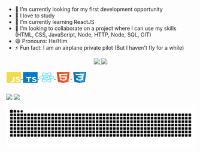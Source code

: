 


- 🔭 I’m currently looking for my first development opportunity
- 📖 I love to study
- 🌱 I’m currently learning ReactJS
- 👯 I’m looking to collaborate on a project where I can use my skills (HTML, CSS, JavaScript, Node, HTTP, Node, SQL, GIT)
- 😄 Pronouns: He/Him
- ⚡ Fun fact: I am an airplane private pilot (But I haven't fly for a while)

<div align="center">
  <a href="https://github.com/EdsonAkaves">
  <img height="180em" src="https://github-readme-stats.vercel.app/api?username=EdsonAkaves&show_icons=true&theme=dracula&include_all_commits=true&count_private=true"/>
  <img height="180em" src="https://github-readme-stats.vercel.app/api/top-langs/?username=EdsonAkaves&layout=compact&langs_count=7&theme=dracula"/>
</div>
  
<div style="display: inline_block"><br>
  <img align="center" alt="Rafa-Js" height="30" width="40" src="https://raw.githubusercontent.com/devicons/devicon/master/icons/javascript/javascript-plain.svg">
  <img align="center" alt="Rafa-Ts" height="30" width="40" src="https://raw.githubusercontent.com/devicons/devicon/master/icons/typescript/typescript-plain.svg">
  <img align="center" alt="Rafa-React" height="30" width="40" src="https://raw.githubusercontent.com/devicons/devicon/master/icons/react/react-original.svg">
  <img align="center" alt="Rafa-HTML" height="30" width="40" src="https://raw.githubusercontent.com/devicons/devicon/master/icons/html5/html5-original.svg">
  <img align="center" alt="Rafa-CSS" height="30" width="40" src="https://raw.githubusercontent.com/devicons/devicon/master/icons/css3/css3-original.svg">
 

</div>
  
  ##
 
<div> 
 
  <a href = "mailto:edson.akaves@gmail.com"><img src="https://img.shields.io/badge/-Gmail-%23333?style=for-the-badge&logo=gmail&logoColor=white" target="_blank"></a>
  <a href="https://www.linkedin.com/in/edsonakaves/" target="_blank"><img src="https://img.shields.io/badge/-LinkedIn-%230077B5?style=for-the-badge&logo=linkedin&logoColor=white" target="_blank"></a> 
 
  ![Snake animation](https://github.com/EdsonAkaves/EdsonAkaves/blob/output/github-contribution-grid-snake.svg)
  
 
</div>


